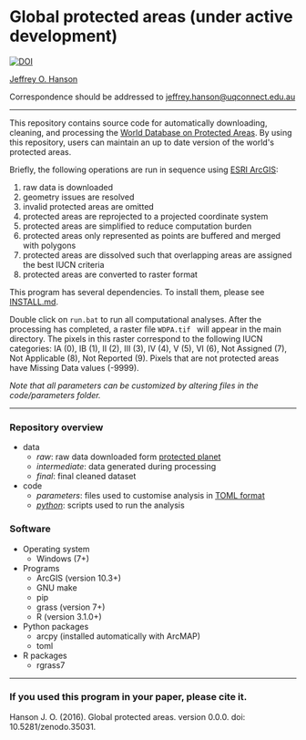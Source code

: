 Global protected areas (under active development)
=================================================
[![DOI](https://zenodo.org/badge/18940/paleo13/global-protected-areas.svg)](https://zenodo.org/badge/latestdoi/18940/paleo13/global-protected-areas)

[Jeffrey O. Hanson](https://wwww.jeffrey-hanson.com)

Correspondence should be addressed to [jeffrey.hanson@uqconnect.edu.au](mailto:jeffrey.hanson@uqconnect.edu.au)

-----

This repository contains source code for automatically downloading, cleaning, and processing the [World Database on Protected Areas](https://www.protectedplanet). By using this repository, users can maintain an up to date version of the world's protected areas.

Briefly, the following operations are run in sequence using [ESRI ArcGIS](https://www.esri.com/software/arcgis):

1. raw data is downloaded
2. geometry issues are resolved
3. invalid protected areas are omitted
4. protected areas are reprojected to a projected coordinate system
5. protected areas are simplified to reduce computation burden
6. protected areas only represented as points are buffered and merged with polygons
7. protected areas are dissolved such that overlapping areas are assigned the best IUCN criteria
8. protected areas are converted to raster format

This program has several dependencies. To install them, please see [INSTALL.md](https://github.com/paleo13/global-protected-areas/blob/master/INSTALL.md). 

Double click on `run.bat` to run all computational analyses. After the processing has completed, a raster file `WDPA.tif ` will appear in the main directory. The pixels in this raster correspond to the following IUCN categories: IA (0), IB (1), II (2), III (3), IV (4), V (5), VI (6), Not Assigned (7), Not Applicable (8), Not Reported (9). Pixels that are not protected areas have Missing Data values (-9999).

*Note that all parameters can be customized by altering files in the code/parameters folder.* 

-----

### Repository overview

* data
	+ _raw_: raw data downloaded form [protected planet](https://www.protectedplanet.net)
	+ _intermediate_: data generated during processing
	+ _final_: final cleaned dataset
* code
	+ _parameters_: files used to customise analysis in [TOML format](https://github.com/toml-lang/toml)
	+ [_python_](https://www.python.org): scripts used to run the analysis 

### Software

* Operating system
	+ Windows (7+)
* Programs
	+ ArcGIS (version 10.3+)
	+ GNU make
	+ pip
	+ grass (version 7+)
	+ R (version 3.1.0+)
* Python packages
	+ arcpy (installed automatically with ArcMAP)
	+ toml
* R packages
	+ rgrass7

-----

### If you used this program in your paper, please cite it.

Hanson J. O. (2016). Global protected areas. version 0.0.0. doi: 10.5281/zenodo.35031.
